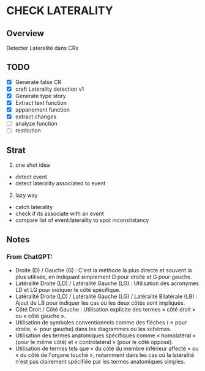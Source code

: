 # CHECK LATERALITY

## Overview
Detecter Lateralité dans CRs

## TODO

- [x] Generate false CR
- [x] craft Laterality detection v1
- [x] Generate type story
- [x] Extract text function
- [x] appariement function
- [x] extract changes
- [ ] analyze function
- [ ] restitution

## Strat

1. one shot idea
  * detect event
  * detect laterality associated to event

2. lazy way
  * catch laterality
  * check if its associate with an event
  * compare list of event:laterality to spot inconstistancy


## Notes

### From ChatGPT:
- Droite (D) / Gauche (G) : C'est la méthode la plus directe et souvent la plus utilisée, en indiquant simplement D pour droite et G pour gauche.
- Latéralité Droite (LD) / Latéralité Gauche (LG) : Utilisation des acronymes LD et LG pour indiquer le côté spécifique.
- Latéralité Droite (LD) / Latéralité Gauche (LG) / Latéralité Bilatérale (LB) : Ajout de LB pour indiquer les cas où les deux côtés sont impliqués.
- Côté Droit / Côté Gauche : Utilisation explicite des termes « côté droit » ou « côté gauche ».
- Utilisation de symboles conventionnels comme des flèches (→ pour droite, ← pour gauche) dans les diagrammes ou les schémas.
- Utilisation des termes anatomiques spécifiques comme « homolatéral » (pour le même côté) et « controlatéral » (pour le côté opposé).
- Utilisation de termes tels que « du côté du membre inférieur affecté » ou « du côté de l'organe touché », notamment dans les cas où la latéralité n'est pas clairement spécifiée par les termes anatomiques simples.
